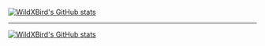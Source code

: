 [![WildXBird's GitHub stats](https://github-readme-stats.vercel.app/api?username=WildXBird&show_icons=true&hide_title=true&hide_border=true&count_private=true)](https://githubmemory.com/@WildXBird)
****
[![WildXBird's GitHub stats](https://github-readme-stats.vercel.app/api/top-langs/?username=WildXBird&layout=compact&hide_border=true&hide_title=true)](https://githubmemory.com/@WildXBird)
